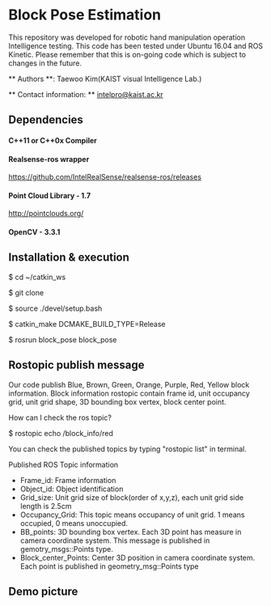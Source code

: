 # Block Pose Estimation

This repository was developed for robotic hand manipulation operation Intelligence testing.
This code has been tested under Ubuntu 16.04 and ROS Kinetic. Please remember that this is on-going code which is subject to changes in the future.

** Authors **: Taewoo Kim(KAIST visual Intelligence Lab.)

** Contact information: ** intelpro@kaist.ac.kr

## Dependencies

#### C++11 or C++0x Compiler


#### Realsense-ros wrapper

https://github.com/IntelRealSense/realsense-ros/releases

#### Point Cloud Library - 1.7

http://pointclouds.org/

#### OpenCV - 3.3.1

## Installation & execution

$ cd ~/catkin_ws

$ git clone

$ source ./devel/setup.bash 

$ catkin_make DCMAKE\_BUILD\_TYPE=Release

$ rosrun block\_pose block\_pose

## Rostopic publish message

Our code publish Blue, Brown, Green, Orange, Purple, Red, Yellow block information. Block information rostopic contain frame id, unit occupancy grid, unit grid shape, 3D bounding box vertex, block center point.

How can I check the ros topic?

$ rostopic echo /block_info/red 

You can check the published topics by typing "rostopic list" in terminal.

Published ROS Topic information  

 - Frame_id: Frame information 
 - Object_id: Object identification
 - Grid_size: Unit grid size of block(order of x,y,z), each unit grid side length is 2.5cm
 - Occupancy_Grid: This topic means occupancy of unit grid.  1 means occupied, 0 means unoccupied.
 - BB_points: 3D bounding box vertex. Each 3D point has measure in camera coordinate system. This message is published in gemotry\_msgs::Points type.
 - Block\_center\_Points: Center 3D position in camera coordinate system. Each point is published in geometry\_msg::Points type


## Demo picture
